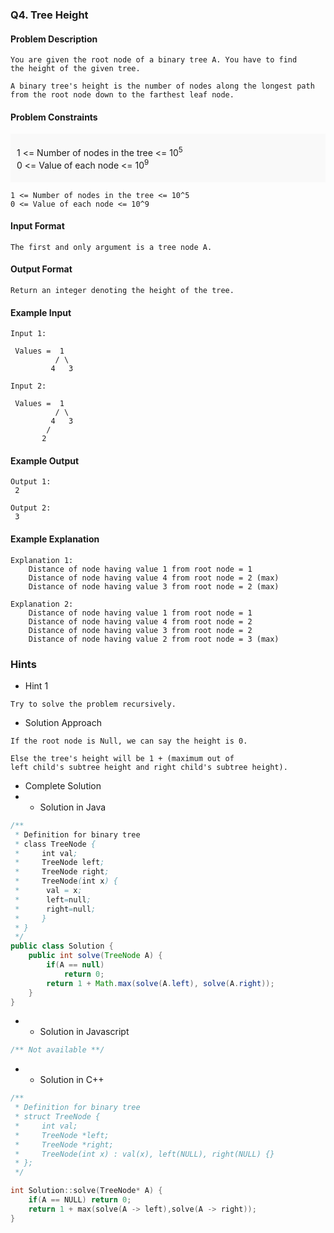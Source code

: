 ### Q4. Tree Height
#### Problem Description
```text
You are given the root node of a binary tree A. You have to find 
the height of the given tree.

A binary tree's height is the number of nodes along the longest path 
from the root node down to the farthest leaf node.
```
#### Problem Constraints
<div style="background-color: #f9f9f9; padding: 5px 10px;">
    <p>1 &lt;= Number of nodes in the tree &lt;= 10<sup>5</sup><br>
    0 &lt;= Value of each node &lt;= 10<sup>9</sup></p>
</div>

```text
1 <= Number of nodes in the tree <= 10^5
0 <= Value of each node <= 10^9
```
#### Input Format
```text
The first and only argument is a tree node A.
```
#### Output Format
```text
Return an integer denoting the height of the tree.
```
#### Example Input
```text
Input 1:

 Values =  1 
          / \     
         4   3                        

Input 2:
 
 Values =  1      
          / \     
         4   3                       
        /         
       2     
```
#### Example Output
```text
Output 1:
 2 

Output 2:
 3 
```
#### Example Explanation
```text
Explanation 1:
    Distance of node having value 1 from root node = 1
    Distance of node having value 4 from root node = 2 (max)
    Distance of node having value 3 from root node = 2 (max)

Explanation 2:
    Distance of node having value 1 from root node = 1
    Distance of node having value 4 from root node = 2
    Distance of node having value 3 from root node = 2
    Distance of node having value 2 from root node = 3 (max)
```
### Hints
* Hint 1
```text
Try to solve the problem recursively.
```
* Solution Approach
```text
If the root node is Null, we can say the height is 0.

Else the tree's height will be 1 + (maximum out of 
left child's subtree height and right child's subtree height).
```
* Complete Solution
* * Solution in Java
```java
/**
 * Definition for binary tree
 * class TreeNode {
 *     int val;
 *     TreeNode left;
 *     TreeNode right;
 *     TreeNode(int x) {
 *      val = x;
 *      left=null;
 *      right=null;
 *     }
 * }
 */
public class Solution {
    public int solve(TreeNode A) {
        if(A == null)
            return 0;
        return 1 + Math.max(solve(A.left), solve(A.right));
    }
}
```
* * Solution in Javascript
```javascript
/** Not available **/
```
* * Solution in C++
```cpp
/**
 * Definition for binary tree
 * struct TreeNode {
 *     int val;
 *     TreeNode *left;
 *     TreeNode *right;
 *     TreeNode(int x) : val(x), left(NULL), right(NULL) {}
 * };
 */

int Solution::solve(TreeNode* A) {
    if(A == NULL) return 0;
    return 1 + max(solve(A -> left),solve(A -> right));
}
```

